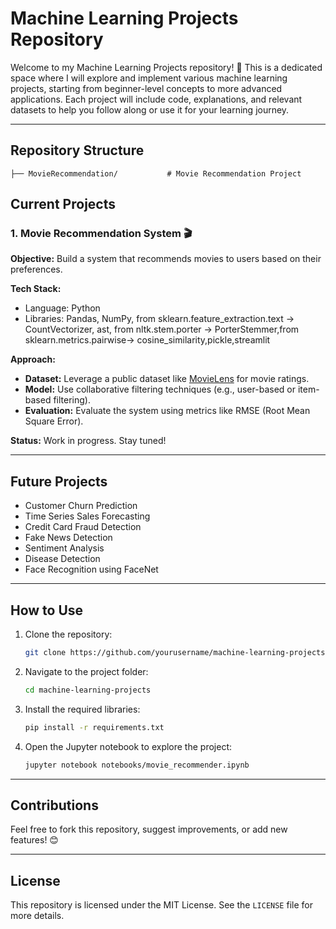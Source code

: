 # Machine Learning Projects Repository

Welcome to my Machine Learning Projects repository! 🚀 This is a dedicated space where I will explore and implement various machine learning projects, starting from beginner-level concepts to more advanced applications. Each project will include code, explanations, and relevant datasets to help you follow along or use it for your learning journey.

---

## Repository Structure

```
├── MovieRecommendation/           # Movie Recommendation Project
```

## Current Projects

### 1. **Movie Recommendation System** 🎬
   **Objective:** Build a system that recommends movies to users based on their preferences.
   
   **Tech Stack:**
   - Language: Python
   - Libraries: Pandas, NumPy, from sklearn.feature_extraction.text -> CountVectorizer, ast, from nltk.stem.porter -> PorterStemmer,from sklearn.metrics.pairwise->     cosine_similarity,pickle,streamlit

   **Approach:**
   - **Dataset:** Leverage a public dataset like [MovieLens](https://grouplens.org/datasets/movielens/) for movie ratings.
   - **Model:** Use collaborative filtering techniques (e.g., user-based or item-based filtering).
   - **Evaluation:** Evaluate the system using metrics like RMSE (Root Mean Square Error).

   **Status:** Work in progress. Stay tuned!

---

## Future Projects
- Customer Churn Prediction
- Time Series Sales Forecasting
- Credit Card Fraud Detection
- Fake News Detection
- Sentiment Analysis
- Disease Detection
- Face Recognition using FaceNet

---

## How to Use
1. Clone the repository:
   ```bash
   git clone https://github.com/yourusername/machine-learning-projects.git
   ```
2. Navigate to the project folder:
   ```bash
   cd machine-learning-projects
   ```
3. Install the required libraries:
   ```bash
   pip install -r requirements.txt
   ```
4. Open the Jupyter notebook to explore the project:
   ```bash
   jupyter notebook notebooks/movie_recommender.ipynb
   ```

---

## Contributions
Feel free to fork this repository, suggest improvements, or add new features! 😊

---

## License
This repository is licensed under the MIT License. See the `LICENSE` file for more details.
